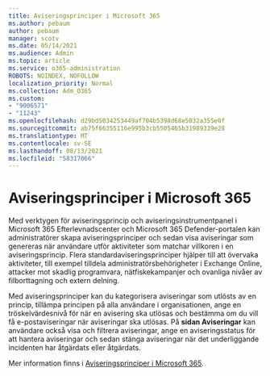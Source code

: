 ```yaml
---
title: Aviseringsprinciper i Microsoft 365
ms.author: pebaum
author: pebaum
manager: scotv
ms.date: 05/14/2021
ms.audience: Admin
ms.topic: article
ms.service: o365-administration
ROBOTS: NOINDEX, NOFOLLOW
localization_priority: Normal
ms.collection: Adm_O365
ms.custom:
- "9006571"
- "11243"
ms.openlocfilehash: d29bd5034253449af704b5398d68e5032a355e0f
ms.sourcegitcommit: ab75f66355116e995b3cb5505465b31989339e28
ms.translationtype: MT
ms.contentlocale: sv-SE
ms.lasthandoff: 08/13/2021
ms.locfileid: "58317066"
---
```

# <a name="alert-policies-in-microsoft-365"></a>Aviseringsprinciper i Microsoft 365

Med verktygen för aviseringsprincip och aviseringsinstrumentpanel i Microsoft 365 Efterlevnadscenter och Microsoft 365 Defender-portalen kan administratörer skapa aviseringsprinciper och sedan visa aviseringar som genereras när användare utför aktiviteter som matchar villkoren i en aviseringsprincip. Flera standardaviseringsprinciper hjälper till att övervaka aktiviteter, till exempel tilldela administratörsbehörigheter i Exchange Online, attacker mot skadlig programvara, nätfiskekampanjer och ovanliga nivåer av filborttagning och extern delning.

Med aviseringsprinciper kan du kategorisera aviseringar som utlösts av en princip, tillämpa principen på alla användare i organisationen, ange en tröskelvärdesnivå för när en avisering ska utlösas och bestämma om du vill få e-postaviseringar när aviseringar ska utlösas. På **sidan Aviseringar** kan användare också visa och filtrera aviseringar, ange en aviseringsstatus för att hantera aviseringar och sedan stänga aviseringar när det underliggande incidenten har åtgärdats eller åtgärdats.

Mer information finns i [Aviseringsprinciper i Microsoft 365](https://docs.microsoft.com/microsoft-365/compliance/alert-policies).

